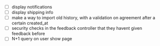 - [ ] display notifications
- [ ] display shipping info
- [ ] make a way to import old history, with a validation on agreement after a certain created_at
- [ ] security checks in the feedback controller that they havent given feedback before
- [ ] N+1 query on user show page
